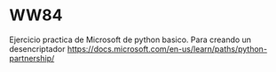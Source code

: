 # WW84

Ejercicio practica de Microsoft de python basico. Para creando un desencriptador 
https://docs.microsoft.com/en-us/learn/paths/python-partnership/
